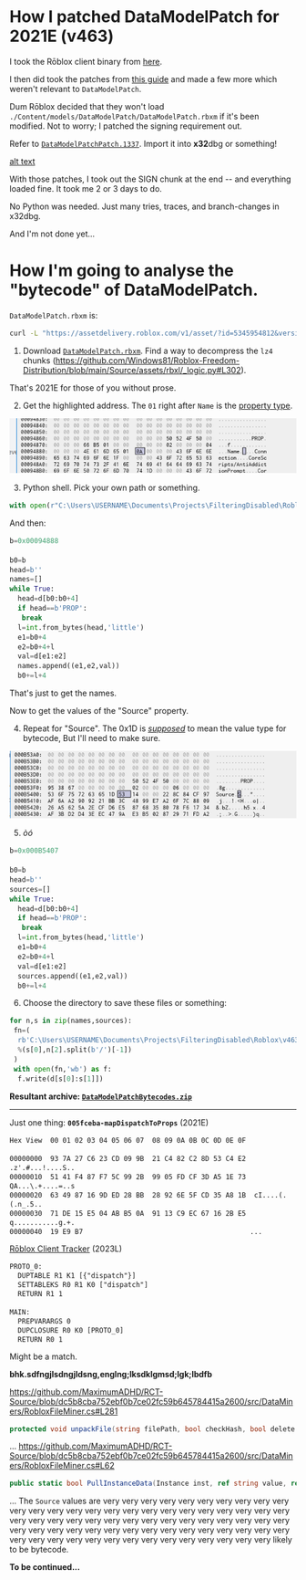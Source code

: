 # How I patched DataModelPatch for 2021E (v463)

I took the Rōblox client binary from [here](https://setup.rbxcdn.com/version-5a54208fe8e24e87-RobloxApp.zip).

I then did took the patches from [this guide](https://github.com/worships/2021e-localhost-guide?tab=readme-ov-file#patching-client) and made a few more which weren't relevant to `DataModelPatch`.

Dum Rōblox decided that they won't load `./Content/models/DataModelPatch/DataModelPatch.rbxm` if it's been modified. Not to worry; I patched the signing requirement out.

Refer to [`DataModelPatchPatch.1337`](./DataModelPatchPatch.1337). Import it into **x32**dbg or something!

[alt text](image-2.png)

With those patches, I took out the SIGN chunk at the end -- and everything loaded fine. It took me 2 or 3 days to do.

No Python was needed. Just many tries, traces, and branch-changes in x32dbg.

And I'm not done yet...

# How I'm going to analyse the "bytecode" of DataModelPatch.

`DataModelPatch.rbxm` is:

```sh
curl -L "https://assetdelivery.roblox.com/v1/asset/?id=5345954812&version=897"
```

1. Download [`DataModelPatch.rbxm`](DataModelPatch.rbxm). Find a way to decompress the `lz4` chunks (https://github.com/Windows81/Roblox-Freedom-Distribution/blob/main/Source/assets/rbxl/_logic.py#L302).

That's 2021E for those of you without prose.

2. Get the highlighted address. The `01` right after `Name` is the [property type](https://github.com/RobloxAPI/spec/blob/master/formats/rbxl.md#value-types).

![alt text](image.png)

3. Python shell. Pick your own path or something.

```py
with open(r"C:\Users\USERNAME\Documents\Projects\FilteringDisabled\Roblox\v463\Player\Content\models\DataModelPatch\DataModelPatch.rbxm", 'rb') as f: d=f.read()
```

And then:

```py
b=0x00094888

b0=b
head=b''
names=[]
while True:
  head=d[b0:b0+4]
  if head==b'PROP':
   break
  l=int.from_bytes(head,'little')
  e1=b0+4
  e2=b0+4+l
  val=d[e1:e2]
  names.append((e1,e2,val))
  b0+=l+4
```

That's just to get the names.

Now to get the values of the "Source" property.

4. Repeat for "Source". The 0x1D is [_supposed_](https://github.com/strawbberrys/0x1D/tree/master/bytecode-poc) to mean the value type for bytecode, But I'll need to make sure.

![alt text](image-1.png)

5. _òó_

```py
b=0x000B5407

b0=b
head=b''
sources=[]
while True:
  head=d[b0:b0+4]
  if head==b'PROP':
   break
  l=int.from_bytes(head,'little')
  e1=b0+4
  e2=b0+4+l
  val=d[e1:e2]
  sources.append((e1,e2,val))
  b0+=l+4
```

6. Choose the directory to save these files or something:

```py
for n,s in zip(names,sources):
 fn=(
  rb'C:\Users\USERNAME\Documents\Projects\FilteringDisabled\Roblox\v463\Player\Content\models\DataModelPatch\%08x-%s'
  %(s[0],n[2].split(b'/')[-1])
 )
 with open(fn,'wb') as f:
  f.write(d[s[0]:s[1]])
```

**Resultant archive: [`DataModelPatchBytecodes.zip`](DataModelPatchBytecodes.zip)**

---

Just one thing:
**`005fceba-mapDispatchToProps`** (2021E)

```
Hex View  00 01 02 03 04 05 06 07  08 09 0A 0B 0C 0D 0E 0F

00000000  93 7A 27 C6 23 CD 09 9B  21 C4 82 C2 8D 53 C4 E2  .z'.#...!....S..
00000010  51 41 F4 87 F7 5C 99 2B  99 05 FD CF 3D A5 1E 73  QA...\.+....=..s
00000020  63 49 87 16 9D ED 28 BB  28 92 6E 5F CD 35 A8 1B  cI....(.(.n_.5..
00000030  71 DE 15 E5 04 AB B5 0A  91 13 C9 EC 67 16 2B E5  q...........g.+.
00000040  19 E9 B7                                         ...
```

[Rōblox Client Tracker](https://github.com/MaximumADHD/Roblox-Client-Tracker/blob/9f43a0b49e1069ad6bdd8927c4a3f46901cbb237/BuiltInPlugins/StyleEditor/Src/Util/mapDispatchToProps.luac.s) (2023L)

```
PROTO_0:
  DUPTABLE R1 K1 [{"dispatch"}]
  SETTABLEKS R0 R1 K0 ["dispatch"]
  RETURN R1 1

MAIN:
  PREPVARARGS 0
  DUPCLOSURE R0 K0 [PROTO_0]
  RETURN R0 1
```

Might be a match.

**bhk.sdfngjlsdngjldsng,englng;lksdklgmsd;lgk;lbdfb**

https://github.com/MaximumADHD/RCT-Source/blob/dc5b8cba752ebf0b7ce02fc59b645784415a2600/src/DataMiners/RobloxFileMiner.cs#L281

```cs
protected void unpackFile(string filePath, bool checkHash, bool delete = true)
```

...
https://github.com/MaximumADHD/RCT-Source/blob/dc5b8cba752ebf0b7ce02fc59b645784415a2600/src/DataMiners/RobloxFileMiner.cs#L62

```cs
public static bool PullInstanceData(Instance inst, ref string value, ref string extension)
```

...
The `Source` values are very very very very very very very very very very very very very very very very very very very very very very very very very very very very very very very very very very very very very very very very very very very very very very very very very very very very very very very very very very very very very very very very very very very very very likely to be bytecode.

**To be continued...**
